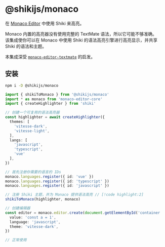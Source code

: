 # @shikijs/monaco

<Badges name="@shikijs/monaco" />

在 [Monaco Editor](https://microsoft.github.io/monaco-editor/) 中使用 Shiki 来高亮。

Monaco 内置的高亮器没有使用完整的 TextMate 语法，所以它可能不够准确。该集成使你可以在 Monaco 中使用 Shiki 的语法高亮引擎进行高亮显示，并共享 Shiki 的语法和主题。

本集成深受 [`monaco-editor-textmate`](https://github.com/zikaari/monaco-editor-textmate) 的启发。

## 安装

```bash
npm i -D @shikijs/monaco
```

```ts
import { shikiToMonaco } from '@shikijs/monaco'
import * as monaco from 'monaco-editor-core'
import { createHighlighter } from 'shiki'

// 创建一个可复用的语法高亮器
const highlighter = await createHighlighter({
  themes: [
    'vitesse-dark',
    'vitesse-light',
  ],
  langs: [
    'javascript',
    'typescript',
    'vue'
  ],
})

// 首先注册你需要的语言的 IDs
monaco.languages.register({ id: 'vue' })
monaco.languages.register({ id: 'typescript' })
monaco.languages.register({ id: 'javascript' })

// 注册 Shiki 主题，并为 Monaco 提供语法高亮 // [!code highlight:2]
shikiToMonaco(highlighter, monaco)

// 创建编辑器
const editor = monaco.editor.create(document.getElementById('container'), {
  value: 'const a = 1',
  language: 'javascript',
  theme: 'vitesse-dark',
})

// 正常使用
```
